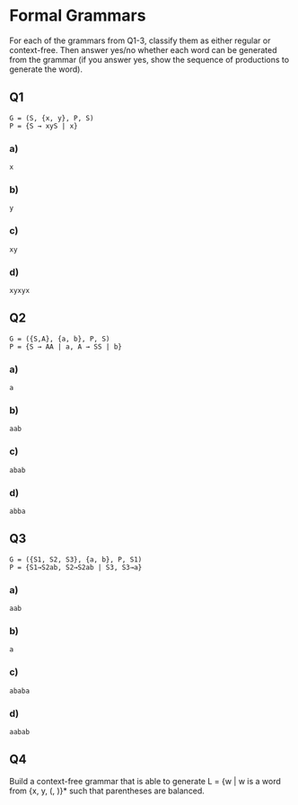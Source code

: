 # Formal Grammars

For each of the grammars from Q1-3, classify them as either regular or context-free. Then answer yes/no whether each word can be generated from the grammar (if you answer yes, show the sequence of productions to generate the word).  

## Q1

```
G = (S, {x, y}, P, S) 
P = {S → xyS | x}  
```
 
### a)

```
x    
```

### b) 

```
y
``` 

### c) 

```
xy
```

### d)

```
xyxyx
```

## Q2

```
G = ({S,A}, {a, b}, P, S) 
P = {S → AA | a, A → SS | b} 
```

### a) 

```
a
```

### b) 

```
aab
```

### c) 

```
abab
```

### d) 

```
abba
```

## Q3

```
G = ({S1, S2, S3}, {a, b}, P, S1) 
P = {S1→S2ab, S2→S2ab | S3, S3→a}    
```
 
### a) 

```
aab
```
 
### b) 

```
a
```

### c)

```
ababa
```
 
### d) 

```
aabab
```
## Q4

Build a context-free grammar that is able to generate L = {w | w is a word from {x, y, (, )}* such that parentheses are balanced.    